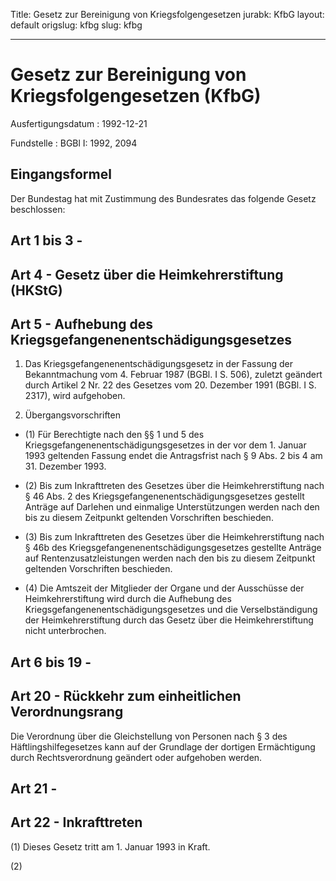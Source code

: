 Title: Gesetz zur Bereinigung von Kriegsfolgengesetzen
jurabk: KfbG
layout: default
origslug: kfbg
slug: kfbg

---

# Gesetz zur Bereinigung von Kriegsfolgengesetzen (KfbG)

Ausfertigungsdatum
:   1992-12-21

Fundstelle
:   BGBl I: 1992, 2094



## Eingangsformel

Der Bundestag hat mit Zustimmung des Bundesrates das folgende Gesetz
beschlossen:


## Art 1 bis 3 -



## Art 4 - Gesetz über die Heimkehrerstiftung (HKStG)



## Art 5 - Aufhebung des Kriegsgefangenenentschädigungsgesetzes


1.  Das Kriegsgefangenenentschädigungsgesetz in der Fassung der
    Bekanntmachung vom 4. Februar 1987 (BGBl. I S. 506), zuletzt geändert
    durch Artikel 2 Nr. 22 des Gesetzes vom 20. Dezember 1991 (BGBl. I  S.
    2317), wird aufgehoben.


2.  Übergangsvorschriften





*   (1) Für Berechtigte nach den §§ 1 und 5 des
    Kriegsgefangenenentschädigungsgesetzes in der vor dem 1. Januar 1993
    geltenden Fassung endet die Antragsfrist nach § 9 Abs. 2 bis 4 am 31.
    Dezember 1993.





*   (2) Bis zum Inkrafttreten des Gesetzes über die Heimkehrerstiftung
    nach § 46 Abs. 2 des Kriegsgefangenenentschädigungsgesetzes gestellt
    Anträge auf Darlehen und einmalige Unterstützungen werden nach den bis
    zu diesem Zeitpunkt geltenden Vorschriften beschieden.





*   (3) Bis zum Inkrafttreten des Gesetzes über die Heimkehrerstiftung
    nach § 46b des Kriegsgefangenenentschädigungsgesetzes gestellte
    Anträge auf Rentenzusatzleistungen werden nach den bis zu diesem
    Zeitpunkt geltenden Vorschriften beschieden.





*   (4) Die Amtszeit der Mitglieder der Organe und der Ausschüsse der
    Heimkehrerstiftung wird durch die Aufhebung des
    Kriegsgefangenenentschädigungsgesetzes und die Verselbständigung der
    Heimkehrerstiftung durch das Gesetz über die Heimkehrerstiftung nicht
    unterbrochen.





## Art 6 bis 19 -



## Art 20 - Rückkehr zum einheitlichen Verordnungsrang

Die Verordnung über die Gleichstellung von Personen nach § 3 des
Häftlingshilfegesetzes kann auf der Grundlage der dortigen
Ermächtigung durch Rechtsverordnung geändert oder aufgehoben werden.


## Art 21 -



## Art 22 - Inkrafttreten

(1) Dieses Gesetz tritt am 1. Januar 1993 in Kraft.

(2)

